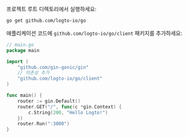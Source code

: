 프로젝트 루트 디렉토리에서 실행하세요:

```bash
go get github.com/logto-io/go
```

애플리케이션 코드에 `github.com/logto-io/go/client` 패키지를 추가하세요:

```go title="main.go"
// main.go
package main

import (
	"github.com/gin-gonic/gin"
	// 의존성 추가
	"github.com/logto-io/go/client"
)

func main() {
	router := gin.Default()
	router.GET("/", func(c *gin.Context) {
		c.String(200, "Hello Logto!")
	})
	router.Run(":3000")
}
```
